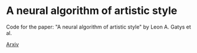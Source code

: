 # A neural algorithm of artistic style
Code for the paper: "A neural algorithm of artistic style" by Leon A. Gatys et al.

[Arxiv](https://arxiv.org/abs/1508.06576)



